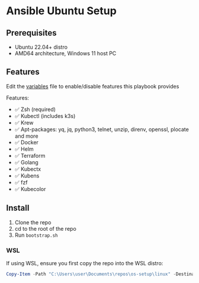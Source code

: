 # Ansible Ubuntu Setup

## Prerequisites

* Ubuntu 22.04+ distro
* AMD64 architecture, Windows 11 host PC

## Features

Edit the [variables](variables.yml) file to enable/disable features this playbook provides

Features:
* ✅ Zsh (required)
* ✅ Kubectl (includes k3s)
* ✅ Krew
* ✅ Apt-packages: yq, jq, python3, telnet, unzip, direnv, openssl, plocate and more 
* ✅ Docker
* ✅ Helm
* ✅ Terraform
* ✅ Golang
* ✅ Kubectx
* ✅ Kubens
* ✅ fzf
* ✅ Kubecolor

## Install

1. Clone the repo
1. cd to the root of the repo
1. Run `bootstrap.sh`

### WSL

If using WSL, ensure you first copy the repo into the WSL distro:

```Powershell
Copy-Item -Path "C:\Users\user\Documents\repos\os-setup\linux" -Destination "\\wsl$\Ubuntu-22.04\home\user\linux\" -Recurse -Force
```
